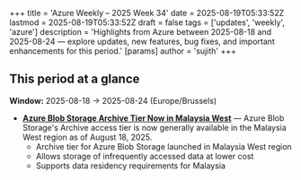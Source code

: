 +++
title = 'Azure Weekly – 2025 Week 34'
date = 2025-08-19T05:33:52Z
lastmod = 2025-08-19T05:33:52Z
draft = false
tags = ['updates', 'weekly', 'azure']
description = 'Highlights from Azure between 2025-08-18 and 2025-08-24 — explore updates, new features, bug fixes, and important enhancements for this period.'
[params]
    author = 'sujith'
+++
## This period at a glance

**Window:** 2025-08-18 → 2025-08-24 (Europe/Brussels)

- **[Azure Blob Storage Archive Tier Now in Malaysia West](<https://azure.microsoft.com/updates?id=500630>)** — Azure Blob Storage's Archive access tier is now generally available in the Malaysia West region as of August 18, 2025.
  - Archive tier for Azure Blob Storage launched in Malaysia West region
  - Allows storage of infrequently accessed data at lower cost
  - Supports data residency requirements for Malaysia

